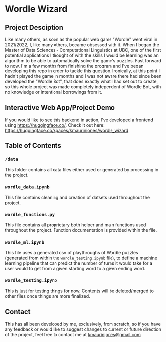 # Wordle Wizard
## Project Desciption
Like many others, as soon as the popular web game "Wordle" went viral in 2021/2022, I, like many others, became obsessed with it. When I began the Master of Data Sciences - Computational Linguistics at UBC, one of the first potential applications I thought of with the skills I would be learning was an algorithm to be able to automatically solve the game's puzzles. Fast forward to now, I'm a few months from finishing the program and I've began developing this repo in order to tackle this question. Ironically, at this point I hadn't played the game in months and I was not aware there had since been developed the "Wordle Bot", that does exactly what I had set out to create, so this whole project was made completely independent of Wordle Bot, with no knowledge or intentional borrowings from it.

## Interactive Web App/Project Demo
If you would like to see this backend in action, I've developed a frontend using https://huggingface.co/. Check it out here: https://huggingface.co/spaces/kmaurinjones/wordle_wizard

## Table of Contents
### `/data`
This folder contains all data files either used or generated by processing in the project.
### `wordle_data.ipynb`
This file contains cleaning and creation of datsets used throughout the project.
### `wordle_functions.py`
This file contains all proprietary both helper and main functions used throughout the project. Function documentation is provided within the file.
### `wordle_ml.ipynb`
This file uses a generated csv of playthroughs of Wordle puzzles (generated from within the `wordle_testing.ipynb` file), to define a machine learning pipeline that can predict the number of turns it would take for a user would to get from a given starting word to a given ending word.
### `wordle_testing.ipynb`
This is just for testing things for now. Contents will be deleted/merged to other files once things are more finalized.
## Contact
This has all been developed by me, exclusively, from scratch, so if you have any feedback or would like to suggest changes to current or future direction of the project, feel free to contact me at kmaurinjones@gmail.com